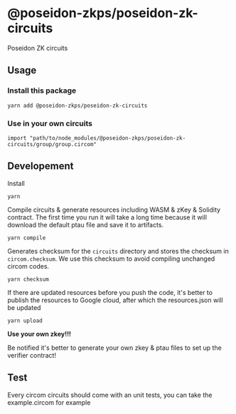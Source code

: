 # @poseidon-zkps/poseidon-zk-circuits

Poseidon ZK circuits

## Usage

### Install this package
`yarn add @poseidon-zkps/poseidon-zk-circuits`

### Use in your own circuits

`import "path/to/node_modules/@poseidon-zkps/poseidon-zk-circuits/group/group.circom"` 

## Developement

Install

`yarn`

Compile circuits & generate resources including WASM & zKey & Solidity contract.
The first time you run it will take a long time because it will download the default ptau file
and save it to artifacts.

`yarn compile`

Generates checksum for the `circuits` directory and stores the checksum in `circom.checksum`. We use this checksum to avoid compiling unchanged circom codes.

`yarn checksum`

If there are updated resources before you push the code, it's better to publish the resources to Google cloud, after which the resources.json will be updated

`yarn upload`

**Use your own zkey!!!**

Be notified it's better to generate your own zkey & ptau files to set up the verifier contract!


## Test

Every circom circuits should come with an unit tests, you can take the example.circom for example
